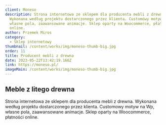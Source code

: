 ```yaml
---
client: Moneso
description: Strona internetowa ze sklepem dla producenta mebli z drewna.
  Wykonana według projektu dostarczonego przez klienta. Customowy motyw na Wp,
  własne pola, zaawansowane animacje. Sklep oparty na Woocommerce, płatności
  online.
author: Przemek Miros
category:
  - Sklep internetowy
thumbnail: /content/works/img/moneso-thumb-big.jpg
order: 11
title: Producent mebli z drewna
date: 2023-05-22T13:42:19.166Z
link: https://moneso.pl/
imageMain: /content/works/img/moneso-thumb-big.jpg
---
```


## Meble z litego drewna

Strona internetowa ze sklepem dla producenta mebli z drewna. Wykonana według projektu dostarczonego przez klienta. Customowy motyw na Wp, własne pola, zaawansowane animacje. Sklep oparty na Woocommerce, płatności online.